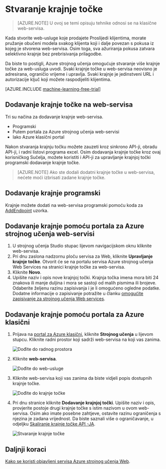 <properties
    pageTitle="Stvaranje krajnje točke servisa za Web u strojnog učenja | Microsoft Azure"
    description="Stvaranje krajnje točke servisa za Web u Azure strojnog učenja"
    services="machine-learning"
    documentationCenter=""
    authors="hiteshmadan"
    manager="padou"
    editor="cgronlun"/>

<tags
    ms.service="machine-learning"
    ms.devlang="multiple"
    ms.topic="article"
    ms.tgt_pltfrm="na"
    ms.workload="tbd"
    ms.date="10/04/2016"
    ms.author="himad"/>


# <a name="creating-endpoints"></a>Stvaranje krajnje točke

>[AZURE.NOTE] U ovoj se temi opisuju tehnike odnosi se na klasične web-servisa.

Kada stvorite web-usluge koje prodajete Proslijedi klijentima, morate pružanje obučeni modela svakog klijenta koji i dalje povezan s pokusa iz kojeg je stvorena web-servisa. Osim toga, sva ažuriranja pokusa zatvara selektivno krajnje bez prebrisivanja prilagodbe.

Da biste to postigli, Azure strojnog učenja omogućuje stvaranje više krajnje točke za web-usluga uvodi. Svaki krajnje točke u web-servisa neovisno je adresirana, ograničio vrijeme i upravlja. Svaki krajnje je jedinstveni URL i autorizacije ključ koji možete raspodijeliti klijentima.

[AZURE.INCLUDE [machine-learning-free-trial](../../includes/machine-learning-free-trial.md)]

## <a name="adding-endpoints-to-a-web-service"></a>Dodavanje krajnje točke na web-servisa

Tri su načina za dodavanje krajnje web-servisa.

* Programski
* Putem portala za Azure strojnog učenja web-servisi
* Iako Azure klasični portal

Nakon stvaranja krajnju točku možete zauzeti kroz sinkrono API-ji, obradu API-ji, i radni listovi programa excel. Osim dodavanja krajnje točke kroz ovaj korisničkog Sučelja, možete koristiti i API-ji za upravljanje krajnjoj točki programski dodavanje krajnje točke.

 >[AZURE.NOTE] Ako ste dodali dodatni krajnje točke u web-servisa, nećete moći izbrisati zadane krajnje točke.

## <a name="adding-an-endpoint-programmatically"></a>Dodavanje krajnje programski

Krajnje možete dodati na web-servisa programski pomoću koda za [AddEndpoint](https://github.com/raymondlaghaeian/AML_EndpointMgmt/blob/master/Program.cs) uzorka.

## <a name="adding-an-endpoint-using-the-azure-machine-learning-web-services-portal"></a>Dodavanje krajnje pomoću portala za Azure strojnog učenja web-servisi

1. U strojnog učenja Studio stupac lijevom navigacijskom oknu kliknite web-servisa.
2. Pri dnu zaslona nadzornu ploču servisa za Web, kliknite **Upravljanje krajnje točke**. Otvorit će se na portalu servisa Azure strojnog učenja Web Services na stranici krajnje točke za web-servisa.
3. Kliknite **Novo**.
4. Upišite naziv i opis nove krajnjoj točki. Krajnja točka imena mora biti 24 znakova ili manje duljina i mora se sastoji od malih pismima ili brojeve. Odaberite željenu razinu zapisivanja i je li omogućeno ogledne podatke. Dodatne informacije o zapisivanje potražite u članku [omogućite zapisivanje za strojnog učenja Web services](machine-learning-web-services-logging.md).

## <a name="adding-an-endpoint-using-the-azure-classic-portal"></a>Dodavanje krajnje pomoću portala za Azure klasični


1. Prijava na [portal za Azure klasični](http://manage.windowsazure.com), kliknite **Strojnog učenja** u lijevom stupcu. Kliknite radni prostor koji sadrži web-servisa na koji vas zanima.

    ![Dođite do radnog prostora](./media/machine-learning-create-endpoint/figure-1.png)

2. Kliknite **web-servisa**.

    ![Dođite do web-usluge](./media/machine-learning-create-endpoint/figure-2.png)

3. Kliknite web-servisa koji vas zanima da biste vidjeli popis dostupnih krajnje točke.

    ![Dođite do krajnje točke](./media/machine-learning-create-endpoint/figure-3.png)

4. Pri dnu stranice kliknite **Dodavanje krajnjoj točki**. Upišite naziv i opis, provjerite postoje drugi krajnje točke s istim nazivom u ovom web-servisa. Osim ako imate posebne zahtjeve, ostavite razinu ograničenja s njezina je zadana vrijednost. Da biste saznali više o ograničavanje, u odjeljku [Skaliranje krajnje točke API -JA](machine-learning-scaling-webservice.md).

    ![Stvaranje krajnje točke](./media/machine-learning-create-endpoint/figure-4.png)

## <a name="next-steps"></a>Daljnji koraci

[Kako se koristi objavljeni servisa Azure strojnog učenja Web](machine-learning-consume-web-services.md).
